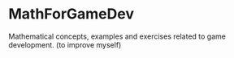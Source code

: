 # MathForGameDev

Mathematical concepts, examples and exercises related to game development. (to improve myself)
